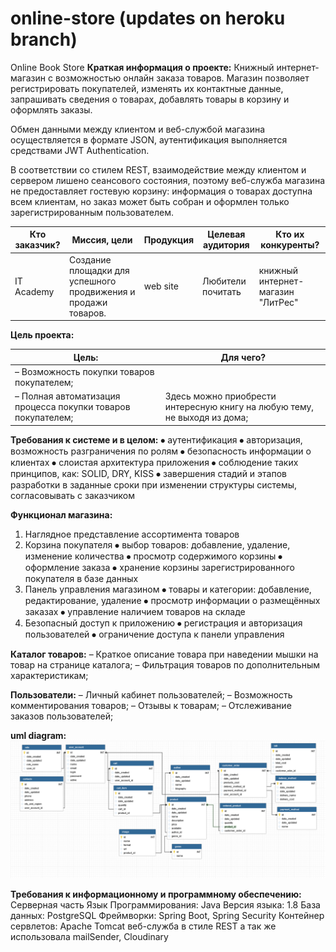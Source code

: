 # online-store (updates on heroku branch)
Online Book Store
**Краткая информация о проекте:**  Книжный интернет-магазин с возможностью онлайн заказа товаров. Магазин позволяет регистрировать покупателей, изменять их контактные данные, запрашивать сведения о товарах, добавлять товары в корзину и оформлять заказы.

Обмен данными между клиентом и веб-службой магазина осуществляется в формате JSON, аутентификация выполняется средствами JWT Authentication.

В соответствии со стилем REST, взаимодействие между клиентом и сервером лишено сеансового состояния, поэтому веб-служба магазина не предоставляет гостевую корзину: информация о товарах доступна всем клиентам, но заказ может быть собран и оформлен только зарегистрированным пользователем.



| Кто заказчик? | Миссия, цели | Продукция | Целевая аудитория | Кто их конкуренты? 
| ------ | ------ | ----- | ----- | --- 
| IT Academy | Создание площадки для успешного продвижения и продажи товаров. | web site | Любители почитать | книжный интернет-магазин "ЛитРес"


**Цель проекта:**

| Цель: | Для чего?
| ------ | ------
| – Возможность покупки товаров покупателем;
– Полная автоматизация процесса покупки товаров покупателем; | Здесь можно приобрести интересную книгу на любую тему, не выходя из дома;

**Требования к системе и в целом:**
⦁	аутентификация
⦁	авторизация, возможность разграничения по ролям
⦁	безопасность информации о клиентах
⦁	слоистая архитектура приложения
⦁	соблюдение таких принципов, как: SOLID, DRY, KISS
⦁	завершения стадий и этапов разработки в заданные сроки
при изменении структуры системы, согласовывать с заказчиком

**Функционал магазина:**
1. Наглядное представление ассортимента товаров
2. Корзина покупателя
⦁	    выбор товаров: добавление, удаление, изменение количества
⦁	    просмотр содержимого корзины
⦁	    оформление заказа
⦁	    хранение корзины зарегистрированного покупателя в базе данных
3. Панель управления магазином
⦁	    товары и категории: добавление, редактирование, удаление
⦁	    просмотр информации о размещённых заказах
⦁	    управление наличием товаров на складе
4. Безопасный доступ к приложению
⦁	    регистрация и авторизация пользователей
⦁	    ограничение доступа к панели управления

**Каталог товаров:**
– Краткое описание товара при наведении мышки на товар на странице каталога;
– Фильтрация товаров по дополнительным характеристикам;

**Пользователи:**
– Личный кабинет пользователей;
– Возможность комментирования товаров;
– Отзывы к товарам;
– Отслеживание заказов пользователей;


**uml diagram:**
![uml diagram image](images/dbdesigner1.png)

**Требования к информационному и программному обеспечению:**
Серверная часть
Язык Программирования: Java
Версия языка: 1.8
База данных: PostgreSQL
Фреймворки: Spring Boot, Spring Security
Контейнер сервлетов: Apache Tomcat
веб-служба в стиле REST
а так же использовала mailSender, Cloudinary



